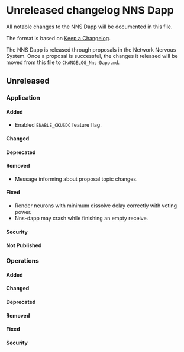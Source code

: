 
# Unreleased changelog NNS Dapp

All notable changes to the NNS Dapp will be documented in this file.

The format is based on [Keep a Changelog](https://keepachangelog.com/en/1.0.0/).

The NNS Dapp is released through proposals in the Network Nervous System. Once a
proposal is successful, the changes it released will be moved from this file to
`CHANGELOG_Nns-Dapp.md`.

## Unreleased

### Application

#### Added

* Enabled `ENABLE_CKUSDC` feature flag.

#### Changed

#### Deprecated

#### Removed

* Message informing about proposal topic changes.

#### Fixed

* Render neurons with minimum dissolve delay correctly with voting power.
* Nns-dapp may crash while finishing an empty receive.

#### Security

#### Not Published

### Operations

#### Added

#### Changed

#### Deprecated

#### Removed

#### Fixed

#### Security
